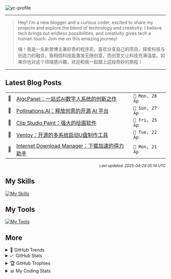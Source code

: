 ![yc-profile](./resource/profile-banner.gif)

---

> Hey! I'm a new blogger and a curious coder, excited to share my projects and explore the blend of technology and creativity. I believe tech brings out endless possibilities, and creativity gives tech a human touch. Join me on this amazing journey!
> 
> 嗨！我是一名新晋博主兼好奇的程序员，喜欢分享自己的项目，探索科技与创造力的融合。我相信科技能激发无限创意，而创意又让科技充满温度。如果你也对这个领域感兴趣，欢迎和我一起踏上这段奇妙的旅程！
---

<!-- BLOG-POSTS:START -->
## Latest Blog Posts

<table>
<tr>
  <td>📝</td>
  <td><a href='https://ninblog.ycstation.work/post/25042801/'>AigcPanel：一站式AI数字人系统的创新之作</a></td>
  <td><code>📅 Mon, 28 Ap</code></td>
</tr>
<tr>
  <td>📝</td>
  <td><a href='https://ninblog.ycstation.work/post/25042701/'>Pollinations.AI：释放创意的开源 AI 平台</a></td>
  <td><code>📅 Sun, 27 Ap</code></td>
</tr>
<tr>
  <td>📝</td>
  <td><a href='https://ninblog.ycstation.work/post/25042501/'>Clip Studio Paint：强大的绘画软件</a></td>
  <td><code>📅 Fri, 25 Ap</code></td>
</tr>
<tr>
  <td>📝</td>
  <td><a href='https://ninblog.ycstation.work/post/25042201/'>Ventoy：开源的多系统启动U盘制作工具</a></td>
  <td><code>📅 Tue, 22 Ap</code></td>
</tr>
<tr>
  <td>📝</td>
  <td><a href='https://ninblog.ycstation.work/post/25042101/'>Internet Download Manager：下载加速的得力助手</a></td>
  <td><code>📅 Mon, 21 Ap</code></td>
</tr>
</table>

<p align='right'><sup><i>Last updated: 2025-04-29 05:14 UTC</i></sup></p>

<!-- BLOG-POSTS:END -->

## My Skills

[![My Skills](https://skillicons.dev/icons?i=java,kotlin,nodejs,discordjs,bots,django,docker,html,css,js,bootstrap,jquery,electron,express,flask,gcp,git,githubactions,kafka,markdown,mongodb,mysql,npm,python,redis,spring,yarn&perline=10)](https://skillicons.dev)

## My Tools

[![My Tools](https://skillicons.dev/icons?i=androidstudio,apple,arch,arduino,bash,cloudflare,codepen,debian,discord,github,gmail,heroku,idea,instagram,linkedin,linux,mastodon,mint,notion,postman,powershell,raspberrypi,stackoverflow,twitter,ubuntu,vercel,vscode,webstorm,windows&perline=10)](https://skillicons.dev)

## More

<details>

  <summary>🌟 GitHub Trends</summary>

  <a href="#">![Github stats](https://api.githubtrends.io/user/svg/9guest/langs?time_range=one_year&include_private=True&loc_metric=changed&compact=True&theme=classic)</a>
  <a href="#">![Top Langs](https://api.githubtrends.io/user/svg/9guest/repos?time_range=one_year&group=other&loc_metric=changed&theme=classic)</a>

</details>

<details>

  <summary>📈 GitHub Stats</summary>

  | <a href="#"><img align="center" src="https://github-readme-stats.vercel.app/api?username=9guest&show_icons=true&include_all_commits=true&theme=transparent&hide_border=true" alt="9guest's github stats" /></a> | <a href="#"><img align="center" src="https://github-readme-stats.vercel.app/api/top-langs/?username=9guest&layout=compact&theme=transparent&hide_border=true" /></a> |
| ------------- | ------------- |

</details>

<details>

  <summary>🏆 GitHub Trophies</summary>

  ![My GitHub trophies](https://github-profile-trophy.vercel.app/?username=9guest&theme=radical&no-frame=true&no-bg=true)

</details>

<details>
  
  <summary>📊 My Coding Stats</summary>
 
  <br>

  ![My's WakaTime stats](https://github-readme-stats.vercel.app/api/wakatime?username=kyuguest\&layout=compact)
  
  <!--START_SECTION:waka-->
![Code Time](http://img.shields.io/badge/Code%20Time-61%20hrs%2025%20mins-blue)

![Profile Views](http://img.shields.io/badge/Profile%20Views-241-blue)

📅 **I'm Most Productive on Monday** 

```text
Monday                   2 commits           ████████░░░░░░░░░░░░░░░░░   33.33 % 
Tuesday                  0 commits           ░░░░░░░░░░░░░░░░░░░░░░░░░   00.00 % 
Wednesday                1 commits           ████░░░░░░░░░░░░░░░░░░░░░   16.67 % 
Thursday                 0 commits           ░░░░░░░░░░░░░░░░░░░░░░░░░   00.00 % 
Friday                   2 commits           ████████░░░░░░░░░░░░░░░░░   33.33 % 
Saturday                 1 commits           ████░░░░░░░░░░░░░░░░░░░░░   16.67 % 
Sunday                   0 commits           ░░░░░░░░░░░░░░░░░░░░░░░░░   00.00 % 
```


📊 **This Week I Spent My Time On** 

```text
🕑︎ Time Zone: Asia/Kuala_Lumpur

💬 Programming Languages: 
Other                    36 hrs 11 mins      ████████████████████░░░░░   79.01 % 
Markdown                 6 hrs 5 mins        ███░░░░░░░░░░░░░░░░░░░░░░   13.29 % 
YAML                     2 hrs 24 mins       █░░░░░░░░░░░░░░░░░░░░░░░░   05.26 % 
XML                      24 mins             ░░░░░░░░░░░░░░░░░░░░░░░░░   00.88 % 
JavaScript               20 mins             ░░░░░░░░░░░░░░░░░░░░░░░░░   00.73 % 

🔥 Editors: 
Chrome                   34 hrs 24 mins      ███████████████████░░░░░░   75.12 % 
Edge                     4 hrs 2 mins        ██░░░░░░░░░░░░░░░░░░░░░░░   08.83 % 
Cursor                   3 hrs 47 mins       ██░░░░░░░░░░░░░░░░░░░░░░░   08.27 % 
Histre                   1 hr 24 mins        █░░░░░░░░░░░░░░░░░░░░░░░░   03.08 % 
VS Code                  1 hr 21 mins        █░░░░░░░░░░░░░░░░░░░░░░░░   02.98 % 

🐱‍💻 Projects: 
nin-blog                 9 hrs 43 mins       █████░░░░░░░░░░░░░░░░░░░░   21.22 % 
rustdesk                 5 hrs 44 mins       ███░░░░░░░░░░░░░░░░░░░░░░   12.53 % 
9guest                   5 hrs 3 mins        ███░░░░░░░░░░░░░░░░░░░░░░   11.06 % 
ghostty                  4 hrs 56 mins       ███░░░░░░░░░░░░░░░░░░░░░░   10.79 % 
desktop-wakatime         3 hrs 41 mins       ██░░░░░░░░░░░░░░░░░░░░░░░   08.06 % 

💻 Operating System: 
Windows                  42 hrs 29 mins      ███████████████████████░░   92.78 % 
Linux                    1 hr 31 mins        █░░░░░░░░░░░░░░░░░░░░░░░░   03.31 % 
Unknown OS               1 hr 24 mins        █░░░░░░░░░░░░░░░░░░░░░░░░   03.08 % 
Mac                      22 mins             ░░░░░░░░░░░░░░░░░░░░░░░░░   00.83 % 
```

**I Mostly Code in HTML** 

```text
HTML                     2 repos             ████████████░░░░░░░░░░░░░   50.00 % 
JavaScript               1 repo              ██████░░░░░░░░░░░░░░░░░░░   25.00 % 
CSS                      1 repo              ██████░░░░░░░░░░░░░░░░░░░   25.00 % 
```




 Last Updated on 29/04/2025 00:52:51 UTC
<!--END_SECTION:waka-->

</details>
